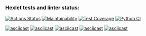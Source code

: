 ### Hexlet tests and linter status:
[![Actions Status](https://github.com/ImmuneQQ/python-project-50/workflows/hexlet-check/badge.svg)](https://github.com/ImmuneQQ/python-project-50/actions)
[![Maintainability](https://api.codeclimate.com/v1/badges/82aeba8ea13c574d49bc/maintainability)](https://codeclimate.com/github/ImmuneQQ/python-project-50/maintainability)
[![Test Coverage](https://api.codeclimate.com/v1/badges/82aeba8ea13c574d49bc/test_coverage)](https://codeclimate.com/github/ImmuneQQ/python-project-50/test_coverage)
[![Python CI](https://github.com/ImmuneQQ/python-project-50/actions/workflows/pyci.yml/badge.svg)](https://github.com/ImmuneQQ/python-project-50/actions/workflows/pyci.yml)


[![asciicast](https://asciinema.org/a/cY7sS222VIiz20NJWg1w83J9c.svg)](https://asciinema.org/a/cY7sS222VIiz20NJWg1w83J9c)
[![asciicast](https://asciinema.org/a/cY7sS222VIiz20NJWg1w83J9c.svg)](https://asciinema.org/a/cY7sS222VIiz20NJWg1w83J9c)
[![asciicast](https://asciinema.org/a/cY7sS222VIiz20NJWg1w83J9c.svg)](https://asciinema.org/a/cY7sS222VIiz20NJWg1w83J9c)
[![asciicast](https://asciinema.org/a/cY7sS222VIiz20NJWg1w83J9c.svg)](https://asciinema.org/a/cY7sS222VIiz20NJWg1w83J9c)
[![asciicast](https://asciinema.org/a/cY7sS222VIiz20NJWg1w83J9c.svg)](https://asciinema.org/a/cY7sS222VIiz20NJWg1w83J9c)
